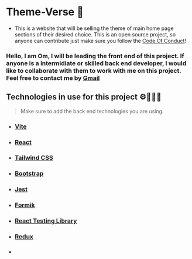 # Theme-Verse 🌌
- This is a website that will be selling the theme of main home page sections of their desired choice. This is an open source project, so anyone can contribute just make sure you follow the [Code Of Conduct](Code_Of_Conduct.md)!


### Hello, I am Om, I will be leading the front end of this project. If anyone is a intermidiate or skilled back end developer, I would like to collaborate with them to work with me on this project.  Feel free to contact me by [Gmail](https://mail.google.com/mail/?view=cm&fs=1&to=chandankarom07@gmail.com)


## Technologies in use for this project ⚙️👨🏻‍💻 
>  Make sure to add the back end technologies you are using.

- ### [Vite](https://vitejs.dev/)
- ### [React](https://react.dev/)
- ### [Tailwind CSS](https://tailwindcss.com/)
- ### [Bootstrap](https://getbootstrap.com/)
- ### [Jest](https://jestjs.io/)
- ### [Formik](https://formik.org/)
- ### [React Testing Library](https://testing-library.com/docs/react-testing-library/intro/)
- ### [Redux](https://redux.js.org/)
- ### 


